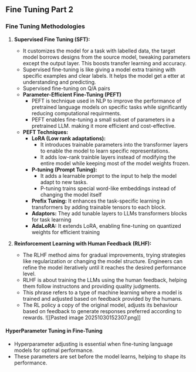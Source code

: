 ## Fine Tuning Part 2

### Fine Tuning Methodologies
1. **Supervised Fine Tuning (SFT):** 
	- It customizes the model for a task with labelled data, the target model borrows designs from the source model, tweaking parameters except the output layer. This boosts transfer learning and accuracy.
	- Supervised fine-tuning is like giving a model extra training with specific examples and clear labels. It helps the model get a etter at understanding and predicting.
	- Supervised fine-tuning on Q/A pairs
	- **Parameter-Efficient Fine-Tuning (PEFT)**
		- PEFT is technique used in NLP to improve the performance of pretrained language models on specific tasks while significantly reducing computational requirments.
		- PEFT enables fine-tuning a small subset of parameters in a pretrained LLM. making it more efficient and cost-effective.
	- **PEFT Techniques:**
		- **LoRA (Low rank adaptations):**
			- It introduces trainable parameters into the transformer layers to enable the model to learn specific representations.
			- It adds low-rank trainble layers instead of modifying the entire model while keeping most of the model weights frozen.
		- **P-tuning (Prompt Tuning):** 
			- It adds a learnable prompt to the input to help the model adapt to new tasks.
			- P-tuning trains special word-like embeddings instead of changing the model itself
		- **Prefix Tuning:** It enhances the task-specific learning in transformers by adding trainable tensors to each block.
		- **Adaptors:** They add tunable layers to LLMs transformers blocks for task learning
		- **AdaLoRA:** It extends LoRA, enabling fine-tuning on quantized weights for efficient training
	
2. **Reinforcement Learning with Human Feedback (RLHF):** 
	 - The RLHF method aims for gradual improvements, trying strategies like regularization or changing the model structure. Engineers can refine the model iteratively until it reaches the desired performance level.
	 - RLHF is about training the LLMs using the human feedback, helping them follow instructons and providing quality judgments.
	 - This phrase refers to a type of machine learning where a model is trained and adjusted based on feedback provided by the humans.
	 - The RL policy a copy of the original model, adjusts its behaviour based on feedback to generate responses preferred according to rewards.
	 ![[Pasted image 20251030152307.png]]

#### HyperParameter Tuning in Fine-Tuning
- Hyperparameter adjusting is essential when fine-tuning language models for optimal performance.
- These parameters are set before the model learns, helping to shape its performance.